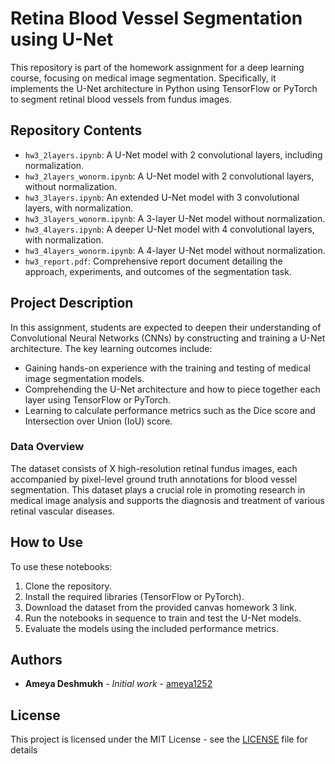 # Retina Blood Vessel Segmentation using U-Net

This repository is part of the homework assignment for a deep learning course, focusing on medical image segmentation. Specifically, it implements the U-Net architecture in Python using TensorFlow or PyTorch to segment retinal blood vessels from fundus images.

## Repository Contents

- `hw3_2layers.ipynb`: A U-Net model with 2 convolutional layers, including normalization.
- `hw3_2layers_wonorm.ipynb`: A U-Net model with 2 convolutional layers, without normalization.
- `hw3_3layers.ipynb`: An extended U-Net model with 3 convolutional layers, with normalization.
- `hw3_3layers_wonorm.ipynb`: A 3-layer U-Net model without normalization.
- `hw3_4layers.ipynb`: A deeper U-Net model with 4 convolutional layers, with normalization.
- `hw3_4layers_wonorm.ipynb`: A 4-layer U-Net model without normalization.
- `hw3_report.pdf`: Comprehensive report document detailing the approach, experiments, and outcomes of the segmentation task.

## Project Description

In this assignment, students are expected to deepen their understanding of Convolutional Neural Networks (CNNs) by constructing and training a U-Net architecture. The key learning outcomes include:

- Gaining hands-on experience with the training and testing of medical image segmentation models.
- Comprehending the U-Net architecture and how to piece together each layer using TensorFlow or PyTorch.
- Learning to calculate performance metrics such as the Dice score and Intersection over Union (IoU) score.

### Data Overview

The dataset consists of X high-resolution retinal fundus images, each accompanied by pixel-level ground truth annotations for blood vessel segmentation. This dataset plays a crucial role in promoting research in medical image analysis and supports the diagnosis and treatment of various retinal vascular diseases.

## How to Use

To use these notebooks:

1. Clone the repository.
2. Install the required libraries (TensorFlow or PyTorch).
3. Download the dataset from the provided canvas homework 3 link.
4. Run the notebooks in sequence to train and test the U-Net models.
5. Evaluate the models using the included performance metrics.

## Authors

* **Ameya Deshmukh** - *Initial work* - [ameya1252](https://github.com/ameya1252)

## License

This project is licensed under the MIT License - see the [LICENSE](LICENSE) file for details

